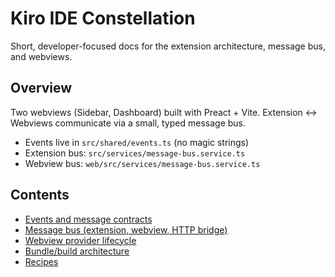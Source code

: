 # Kiro IDE Constellation

Short, developer-focused docs for the extension architecture, message bus, and webviews.

## Overview

Two webviews (Sidebar, Dashboard) built with Preact + Vite. Extension ↔ Webviews communicate via a small, typed message bus.

- Events live in `src/shared/events.ts` (no magic strings)
- Extension bus: `src/services/message-bus.service.ts`
- Webview bus: `web/src/services/message-bus.service.ts`

## Contents

- [Events and message contracts](./events.md)
- [Message bus (extension, webview, HTTP bridge)](./message-bus.md)
- [Webview provider lifecycle](./lifecycle.md)
- [Bundle/build architecture](./bundle-architecture.md)
- [Recipes](./recipes.md)

